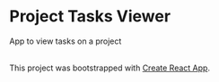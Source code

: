 # Project Tasks Viewer
App to view tasks on a project<br><br>

This project was bootstrapped with [Create React App](https://github.com/facebook/create-react-app).
